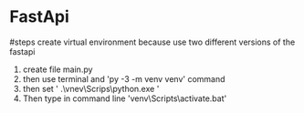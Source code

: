 # FastApi
#steps
create virtual environment because use two different versions of the fastapi<br>
1. create file main.py<br>
2. then use terminal and  'py -3 -m venv venv' command<br>
3. then set ' .\vnev\Scrips\python.exe ' <br>
4. Then type in command line 'venv\Scripts\activate.bat'<br>
